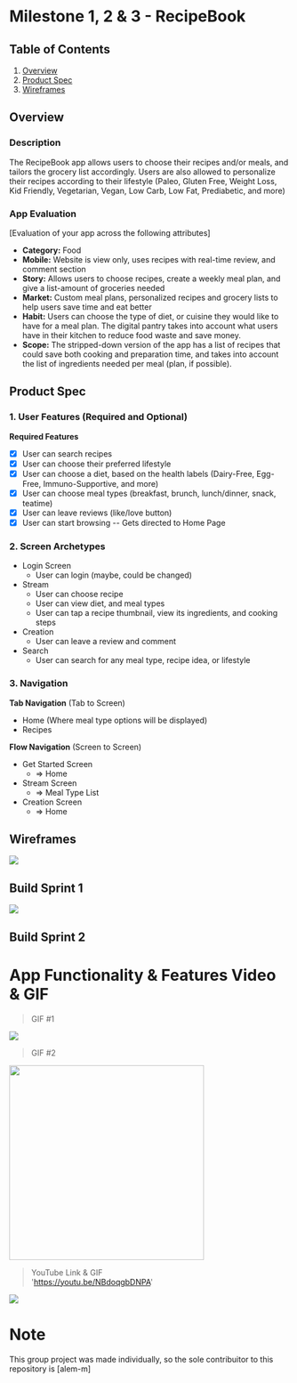 # Milestone 1, 2 & 3 - RecipeBook

## Table of Contents

1. [Overview](#Overview)
1. [Product Spec](#Product-Spec)
1. [Wireframes](#Wireframes)

## Overview

### Description

The RecipeBook app allows users to choose their recipes and/or meals, and tailors the grocery list accordingly. Users are also allowed to personalize their recipes according to their lifestyle (Paleo, Gluten Free, Weight Loss, Kid Friendly, Vegetarian, Vegan, Low Carb, Low Fat, Prediabetic, and more)

### App Evaluation

[Evaluation of your app across the following attributes]
- **Category:** Food
- **Mobile:** Website is view only, uses recipes with real-time review, and comment section
- **Story:** Allows users to choose recipes, create a weekly meal plan, and give a list-amount of groceries needed
- **Market:** Custom meal plans, personalized recipes and grocery lists to help users save time and eat better
- **Habit:** Users can choose the type of diet, or cuisine they would like to have for a meal plan. The digital pantry takes into account what users have in their kitchen to reduce food waste and save money.
- **Scope:** The stripped-down version of the app has a list of recipes that could save both cooking and preparation time, and takes into account the list of ingredients needed per meal (plan, if possible).

## Product Spec

### 1. User Features (Required and Optional)

**Required Features**

- [x] User can search recipes
- [x] User can choose their preferred lifestyle
- [x] User can choose a diet, based on the health labels (Dairy-Free, Egg-Free, Immuno-Supportive, and more)
- [x] User can choose meal types (breakfast, brunch, lunch/dinner, snack, teatime)
- [x] User can leave reviews (like/love button)
- [x] User can start browsing -- Gets directed to Home Page

### 2. Screen Archetypes

- Login Screen
  - User can login (maybe, could be changed)
- Stream
  - User can choose recipe
  - User can view diet, and meal types
  - User can tap a recipe thumbnail, view its ingredients, and cooking steps
- Creation
  - User can leave a review and comment
- Search
  - User can search for any meal type, recipe idea, or lifestyle

### 3. Navigation

**Tab Navigation** (Tab to Screen)

* Home (Where meal type options will be displayed)
* Recipes

**Flow Navigation** (Screen to Screen)

- Get Started Screen 
  - => Home
- Stream Screen
  - => Meal Type List
- Creation Screen
  - => Home

## Wireframes

<img src="https://user-images.githubusercontent.com/91217813/197666112-5c993f49-0615-4db7-9c13-79f382f0d5fd.gif">

## Build Sprint 1
<img src='https://user-images.githubusercontent.com/91217813/199120040-2696bdbb-97c0-4a9c-9962-08e9800319b9.gif'>

## Build Sprint 2
# App Functionality & Features Video & GIF
> GIF #1 <br>
<img src='https://user-images.githubusercontent.com/91217813/199120040-2696bdbb-97c0-4a9c-9962-08e9800319b9.gif'>

> GIF #2 <br>
<img src='https://user-images.githubusercontent.com/91217813/200403647-f9b9f032-05b4-431b-823d-aee1b3cd6c38.gif' width=350> 

> YouTube Link & GIF <br>
'https://youtu.be/NBdoqgbDNPA' <br>

<img src='https://user-images.githubusercontent.com/91217813/200407319-eda4bee5-ea68-4fb9-a53b-e4f367e72614.gif'>

# Note
This group project was made individually, so the sole contribuitor to this repository is [alem-m]



